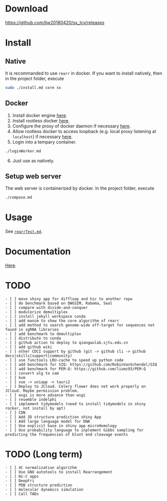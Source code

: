# Download
https://github.com/ljw20180420/sx_lcy/releases

# Install
## Native
It is recommanded to use `rearr` in docker. If you want to install natively, then in the project folder, execute
```bash
sudo ./install.md core sx
```

## Docker
1. Install docker engine [here](https://docs.docker.com/engine/install).
2. Install rootless docker [here](https://docs.docker.com/engine/security/rootless/#install).
3. Configure the proxy of docker daemon if necessary [here](https://docs.docker.com/engine/daemon/proxy).
4. Allow rootless docker to access loopback (e.g. local proxy listening at `localhost`) if necessary [here](https://forums.docker.com/t/no-longer-able-to-access-local-ips-in-rootless-docker-after-update/141890).
5. Login into a tempary container.
```bash
./loginWorker.md
```
6. Just use as natively.

## Setup web server
The web server is containerized by docker. In the project folder, execute
```bash
./compose.md
```

# Usage
See [`rearrTest.md`][`rearrTest.md`].

[`rearrTest.md`]: /sx_lcy/other/rearr-test/

# Documentation
[Here](https://ljw20180420.github.io/sx_lcy/).

# TODO
```[tasklist]
- [ ] move shiny app for diffloop and hic to another repo
- [ ] do benchmark based on DWGSIM, Rabema, Seal
- [ ] compare with divide-and-conquer
- [ ] modulerize demultiplex
- [ ] install jekyll workspace conda
- [ ] add manim to show the core algorithm of rearr
- [ ] add method to search genome-wide off-target for sequences not found in sgRNA libraries
- [ ] add benchmark to demultiplex
- [ ] distribute to conda
- [ ] github action to deploy to qiangwulab.sjtu.edu.cn
- [ ] add github wiki
- [ ] other CDCI support by github (git -> github cli -> github docs|skills|support|community)
- [ ] use functools LRU-cache to speed up python code
- [ ] add benchmark for SIQ: https://github.com/RobinVanSchendel/SIQ
- [ ] add benchmark for PEM-Q: https://github.com/liumz93/PEM-Q
- [ ] convert alg to sam
- [ ] kvm
- [ ] vue -> uniapp -> tauri2
- [ ] Deploy to JCloud. Celery flower does not work properly on JCloud. Maybe permission problem.
- [ ] asgi is more advance than wsgi
- [ ] resemble indelphi
- [ ] implement tidymodels (need to install tidymodels in shiny rocker, not install by apt)
- [ ] CDN
- [ ] Add 3D structure prediction shiny App
- [ ] Add large language model for DNA
- [ ] Use explicit base in shiny app microHomology
- [ ] Use probability language to inplement Gibbs sampling for predicting the frequencies of blunt end cleavage events
```

# TODO (Long term)
```[tasklist]
- [ ] 4C normalization algorithm
- [ ] Use GNU autotools to install Rearrangement
- [ ] Hi-C apps
- [ ] DeepFri
- [ ] PDB structure prediction
- [ ] molecular dynamics simulation
- [ ] Call TADs
```
